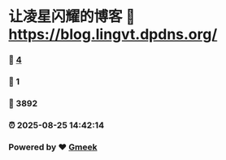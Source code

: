 # 让凌星闪耀的博客 :link: https://blog.lingvt.dpdns.org/ 
### :page_facing_up: [4](https://blog.lingvt.dpdns.org//tag.html) 
### :speech_balloon: 1 
### :hibiscus: 3892 
### :alarm_clock: 2025-08-25 14:42:14 
### Powered by :heart: [Gmeek](https://github.com/Meekdai/Gmeek)

